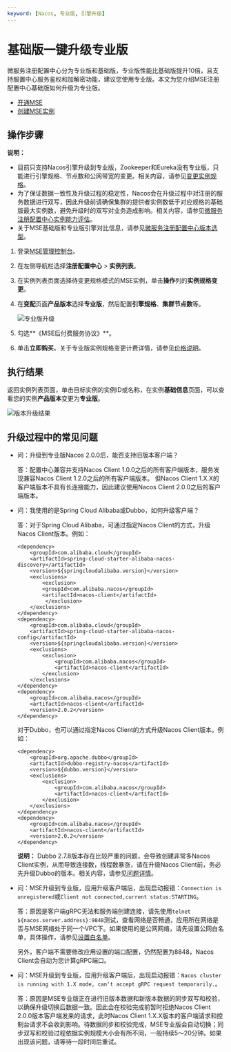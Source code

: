 ```yaml
---
keyword: [Nacos, 专业版, 引擎升级]
---
```


# 基础版一键升级专业版

微服务注册配置中心分为专业版和基础版，专业版性能比基础版提升10倍，且支持服置中心服务鉴权和加解密功能，建议您使用专业版。本文为您介绍MSE注册配置中心基础版如何升级为专业版。

-   [开通MSE](https://www.aliyun.com/product/mse)
-   [创建MSE实例](/cn.zh-CN/快速入门/微服务注册配置中心/创建ZooKeeper引擎.md)

## 操作步骤

**说明：**

-   目前只支持Nacos引擎升级到专业版，Zookeeper和Eureka没有专业版，只能进行引擎规格、节点数和公网带宽的变更。相关内容，请参见[变更实例规格](/cn.zh-CN/产品计费/微服务注册配置中心/变更实例规格.md)。
-   为了保证数据一致性及升级过程的稳定性，Nacos会在升级过程中对注册的服务数据进行双写，因此升级前请确保集群的提供者实例数低于对应规格的基础版最大实例数，避免升级时的双写对业务造成影响。相关内容，请参见[微服务注册配置中心实例能力评估](/cn.zh-CN/产品计费/微服务注册配置中心/微服务注册配置中心实例能力评估.md)。
-   关于MSE基础版和专业版引擎对比信息，请参见[微服务注册配置中心版本选型](/cn.zh-CN/产品计费/微服务注册配置中心/微服务注册配置中心版本选型.md)。

1.  登录[MSE管理控制台](https://mse.console.aliyun.com)。

2.  在左侧导航栏选择**注册配置中心** \> **实例列表**。

3.  在实例列表页面选择待变更规格模式的MSE实例，单击**操作**列的**实例规格变更**。

4.  在**变配**页面**产品版本**选择**专业版**，然后配置**引擎规格**、**集群节点数**等。

    ![专业版升级](https://static-aliyun-doc.oss-accelerate.aliyuncs.com/assets/img/zh-CN/5371064261/p288650.png)

5.  勾选**《MSE后付费服务协议》**。

6.  单击**立即购买**。关于专业版实例规格变更计费详情，请参见[价格说明](/cn.zh-CN/产品计费/微服务注册配置中心/价格说明.md)。


## 执行结果

返回实例列表页面，单击目标实例的实例ID或名称，在实例**基础信息**页面，可以查看您的实例**产品版本**变更为**专业版**。

![版本升级结果](https://static-aliyun-doc.oss-accelerate.aliyuncs.com/assets/img/zh-CN/7958115261/p290732.png)

## 升级过程中的常见问题

-   问：升级到专业版Nacos 2.0.0后，能否支持旧版本客户端？

    答：配置中心兼容并支持Nacos Client 1.0.0之后的所有客户端版本，服务发现兼容Nacos Client 1.2.0之后的所有客户端版本。 但Nacos Client 1.X.X的客户端版本不具有长连接能力，因此建议使用Nacos Client 2.0.0之后的客户端版本。

-   问：我使用的是Spring Cloud Alibaba或Dubbo，如何升级客户端？

    答：对于Spring Cloud Alibaba，可通过指定Nacos Client的方式，升级Nacos Client版本。例如：

    ```
    <dependency>
        <groupId>com.alibaba.cloud</groupId>
        <artifactId>spring-cloud-starter-alibaba-nacos-discovery</artifactId>
        <version>${springcloudalibaba.version}</version>
        <exclusions>
            <exclusion>
            <groupId>com.alibaba.nacos</groupId>
            <artifactId>nacos-client</artifactId>
             </exclusion>
        </exclusions>
    </dependency>
    <dependency>
        <groupId>com.alibaba.cloud</groupId>
        <artifactId>spring-cloud-starter-alibaba-nacos-config</artifactId>
        <version>${springcloudalibaba.version}</version>
        <exclusions>
            <exclusion>
                <groupId>com.alibaba.nacos</groupId>
                <artifactId>nacos-client</artifactId>
            </exclusion>
        </exclusions>
    </dependency>
    <dependency>
        <groupId>com.alibaba.nacos</groupId>
        <artifactId>nacos-client</artifactId>
        <version>2.0.2</version>
    </dependency>
    ```

    对于Dubbo，也可以通过指定Nacos Client的方式升级Nacos Client版本。例如：

    ```
    <dependency>
        <groupId>org.apache.dubbo</groupId>
        <artifactId>dubbo-registry-nacos</artifactId>
        <version>${dubbo.version}</version>
        <exclusions>
            <exclusion>
                <groupId>com.alibaba.nacos</groupId>
                <artifactId>nacos-client</artifactId>
            </exclusion>
        </exclusions>
    </dependency>
    <dependency>
        <groupId>com.alibaba.nacos</groupId>
        <artifactId>nacos-client</artifactId>
        <version>2.0.2</version>
    </dependency>
    ```

    **说明：** Dubbo 2.7.8版本存在比较严重的问题，会导致创建非常多Nacos Client实例，从而导致连接数，线程数暴涨，请在升级Nacos Client前，务必先升级Dubbo的版本。相关内容，请参见[问题详情](https://github.com/apache/dubbo/issues/6988)。

-   问：MSE升级到专业版，应用升级客户端后，出现启动报错：`Connection is unregistered`或`Client not connected,current status:STARTING`。

    答：原因是客户端gRPC无法和服务端创建连接，请先使用`telnet ${nacos.server.address}:9848`测试，查看网络是否畅通，应用所在网络是否与MSE网络处于同一个VPC下。如果使用的是公网网络，请先设置公网白名单，具体操作，请参见[设置白名单](/cn.zh-CN/微服务注册配置中心/Nacos/设置白名单.md)。

    另外，客户端不需要修改应用设置的端口配置，仍然配置为8848，Nacos Client会自动为您计算gRPC端口。

-   问：MSE升级到专业版，应用升级客户端后，出现启动报错：`Nacos cluster is running with 1.X mode, can't accept gRPC request temporarily.`。

    答：原因是MSE专业版正在进行旧版本数据和新版本数据的同步双写和校验，以确保升级切换后数据一致。因此会在校验完成前暂时拒绝Nacos Client 2.0.0版本客户端发来的请求，此时Nacos Client 1.X.X版本的客户端请求和控制台请求不会收到影响。待数据同步和校验完成，MSE专业版会自动切换；同步双写和校验过程依据实例规模大小会有所不同，一般持续5～20分钟。如果出现该问题，请等待一段时间后重试。


